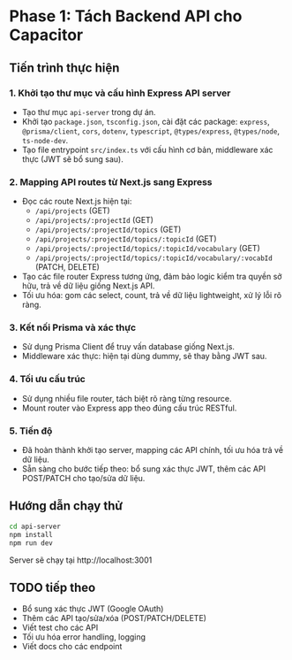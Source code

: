 # Phase 1: Tách Backend API cho Capacitor

## Tiến trình thực hiện

### 1. Khởi tạo thư mục và cấu hình Express API server
- Tạo thư mục `api-server` trong dự án.
- Khởi tạo `package.json`, `tsconfig.json`, cài đặt các package: `express`, `@prisma/client`, `cors`, `dotenv`, `typescript`, `@types/express`, `@types/node`, `ts-node-dev`.
- Tạo file entrypoint `src/index.ts` với cấu hình cơ bản, middleware xác thực (JWT sẽ bổ sung sau).

### 2. Mapping API routes từ Next.js sang Express
- Đọc các route Next.js hiện tại:
  - `/api/projects` (GET)
  - `/api/projects/:projectId` (GET)
  - `/api/projects/:projectId/topics` (GET)
  - `/api/projects/:projectId/topics/:topicId` (GET)
  - `/api/projects/:projectId/topics/:topicId/vocabulary` (GET)
  - `/api/projects/:projectId/topics/:topicId/vocabulary/:vocabId` (PATCH, DELETE)
- Tạo các file router Express tương ứng, đảm bảo logic kiểm tra quyền sở hữu, trả về dữ liệu giống Next.js API.
- Tối ưu hóa: gom các select, count, trả về dữ liệu lightweight, xử lý lỗi rõ ràng.

### 3. Kết nối Prisma và xác thực
- Sử dụng Prisma Client để truy vấn database giống Next.js.
- Middleware xác thực: hiện tại dùng dummy, sẽ thay bằng JWT sau.

### 4. Tối ưu cấu trúc
- Sử dụng nhiều file router, tách biệt rõ ràng từng resource.
- Mount router vào Express app theo đúng cấu trúc RESTful.

### 5. Tiến độ
- Đã hoàn thành khởi tạo server, mapping các API chính, tối ưu hóa trả về dữ liệu.
- Sẵn sàng cho bước tiếp theo: bổ sung xác thực JWT, thêm các API POST/PATCH cho tạo/sửa dữ liệu.

## Hướng dẫn chạy thử

```bash
cd api-server
npm install
npm run dev
```
Server sẽ chạy tại http://localhost:3001

## TODO tiếp theo
- Bổ sung xác thực JWT (Google OAuth)
- Thêm các API tạo/sửa/xóa (POST/PATCH/DELETE)
- Viết test cho các API
- Tối ưu hóa error handling, logging
- Viết docs cho các endpoint
